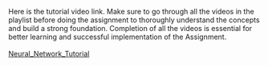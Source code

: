 Here is the tutorial video link. Make sure to go through all the videos in the playlist before doing the assignment  to thoroughly understand the concepts and build a strong foundation. Completion of all the videos is essential for better learning and successful implementation of the Assignment.\
\
[Neural_Network_Tutorial](https://youtube.com/playlist?list=PLuhqtP7jdD8CftMk831qdE8BlIteSaNzD&si=9M6wPY9EVSmVKLRT)

